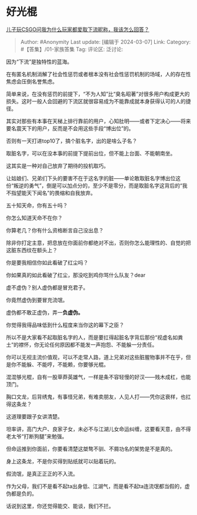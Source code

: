 # 好光棍
[儿子玩CSGO问我为什么玩家都爱取下流昵称，我该怎么回答？](https://www.zhihu.com/question/640399978/answer/3415486850)

> Author: #Anonymity
> Last update: [编辑于 2024-03-07]
> Link:
> Category: #【答集】/01-家族答集 
> Tag: 
> 评论区:
> 泛讨论:

因为“下流”是独特性的蓝海。

在有匿名机制消解了社会性惩罚或者根本没有社会性惩罚机制的场域，人的存在性焦虑会压倒名誉焦虑。

简单来说，在没有惩罚的前提下，“不为人知”比“臭名昭著”对很多用户构成更大的损失。这时一般人会回避的下流区就很容易成为不能靠成就本身获得认可的人的捷径。

其实对那些有本事在天梯上排行靠前的用户，心知肚明——或者下定决心——将来要名震天下的用户，反而是不会用这些手段“博出位”的。

否则有一天打进top10了，搞个脏名字，出的是啥么子名？

取脏名字，可以在没本事的前提下提前出位，但不能上台面、不能朝南坐。

这其实是一种对自己放弃了期待的投机取巧。

让姑娘们、兄弟们下头的要害不在于这名字的脏——单论敢取脏名字博出位这份“叛逆的勇气”，倒是可以加点分的，至少不是零分，而是取脏名字这背后的“我不指望能天下闻名”的畏缩和自我放弃。

五十知天命，你有五十吗？

你怎么知道天命不在你？

你算老几？你有什么资格断言自己没出息？

除非你打定主意，把息放在你面前你都绝对不出，否则你怎么能理性的、自觉的把这脏东西纹在额头上？

你是要我相信你如此看破了红尘吗？

你如果真的如此看破了红尘，那没吃到鸡你骂什么队友？dear

虚不虚伪？别人虚伪都是冒充君子。

你竟然虚伪到要冒充流氓。

虚伪都不敢正虚伪，弄一**负虚伪。**

你觉得我得品味低到什么程度来当你这的幕下之臣？

所以不是大家看不起取脏名字的人，而是要扛得起脏名字背后那份“视虚名如粪土”的襟怀，你无论任何原因都不能发一声抱怨、不能躲一分责任。

你可以无视主流价值观，可以不走常人路，道上兄弟对这些脏腥物事并不在乎，但是你不能躲、不能哼，不能赖，你要够光棍。

混混够光棍，自有一股草莽英雄气，一样是条不容轻慢的好汉——贱木成杠，也能顶门。

胸口文龙，后背绣鬼，有事怪兄弟，有难卖朋友，人见人打——凭你这衰样，也扛得这条龙？

这道理要跟子女讲清楚。

坦率讲，高门大户、良家子女，未必不与江湖儿女命运纠缠，这要看天意，由不得老太爷“打断狗腿”来勉强。

但命运推到你面前，你要看清楚这桀骜不驯、不屑功名的架势是不是真的。

身上这条龙，不是你买得到贴纸就可以贴着玩的。

假流氓，是真正正正的不入流。

作为父母，我们不是看不起ta出身低、江湖气，而是看不起ta连流氓都当假的，虚伪都是负的。

话说到这里，你还觉得能交、能谈，我们不拦。